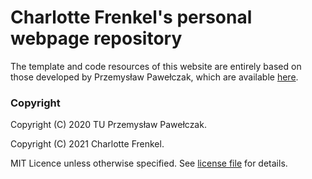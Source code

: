 # Charlotte Frenkel's personal webpage repository

The template and code resources of this website are entirely based on those developed by Przemysław Pawełczak, which are available [here](https://github.com/przemyslaw-pawelczak/przemyslaw-pawelczak.github.io).

### Copyright

Copyright (C) 2020 TU Przemysław Pawełczak.

Copyright (C) 2021 Charlotte Frenkel.

MIT Licence unless otherwise specified. See [license file](LICENSE) for details.
